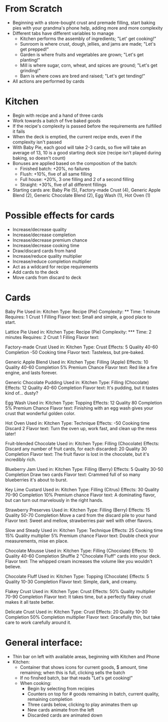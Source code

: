 # From Scratch
- Beginning with a store-bought crust and premade filling, start baking pies with your grandma's phone help, adding more and more complexity
- Different tabs have different variables to manage
  - Kitchen performs the assembly of ingredients; "Let' get cooking!"
  - Sunroom is where crust, dough, jellies, and jams are made; "Let's get prepped!"
  - Garden is where fruits and vegetables are grown; "Let's get planting!"
  - Mill is where sugar, corn, wheat, and spices are ground; "Let's get grinding!"
  - Barn is where cows are bred and raised; "Let's get tending!"
- All actions are performed by cards

# Kitchen
- Begin with recipe and a hand of three cards
- Work towards a batch of five baked goods
- If the recipe's complexity is passed before the requirements are fulfilled it fails
- When the deck is emptied, the current recipe ends, even if the complexity isn't passed
- With Baby Pie, each good will take 2-3 cards, so five will take an average of 13, 10 is a good starting deck size (recipe isn't played during baking, so doesn't count)
- Bonuses are applied based on the composition of the batch:
  - Finished batch: +20%, no failures
  - Flush: +10%, five of all same filling
  - Full house: +20%, 3 one filling and 2 of a second filling
  - Straight: +30%, five of all different fillings
- Starting cards are: Baby Pie (5), Factory-made Crust (4), Generic Apple Blend (2), Generic Chocolate Blend (2), Egg Wash (1), Hot Oven (1)

# Possible effects for cards
- Increase/decrease quality
- Increase/decrease completion
- Increase/decrease premium chance
- Increase/decrease cooking time
- Draw/discard cards from hand
- Increase/reduce quality multiplier
- Increase/reduce completion multiplier
- Act as a wildcard for recipe requirements
- Add cards to the deck
- Move cards from discard to deck

# Cards
Baby Pie
  Used in: Kitchen
  Type: Recipe (Pie)
  Complexity: **
  Time: 1 minute
  Requires:
    1 Crust
    1 Filling
  Flavor text: Small and simple, a good place to start.

Lattice Pie
  Used in: Kitchen
  Type: Recipe (Pie)
  Complexity: ***
  Time: 2 minutes
  Requires:
    2 Crust
    1 Filling
  Flavor text:

Factory-made Crust
  Used in: Kitchen
  Type: Crust
  Effects:
    5 Quality
    40-60 Completion
    -50 Cooking time
  Flavor text: Tasteless, but pre-baked.

Generic Apple Blend
  Used in: Kitchen
  Type: Filling (Apple)
  Effects:
    10 Quality
    40-60 Completion
    5% Premium Chance
  Flavor text: Red like a fire engine, and lasts forever.

Generic Chocolate Pudding
  Used in: Kitchen
  Type: Filling (Chocolate)
  Effects:
    12 Quality
    40-60 Completion
  Flavor text: It's pudding, but it tastes kind of... dusty?

Egg Wash
  Used in: Kitchen
  Type: Topping
  Effects:
    12 Quality
    80 Completion
    5% Premium Chance
  Flavor text: Finishing with an egg wash gives your crust that wonderful golden color.

Hot Oven
  Used in: Kitchen
  Type: Technique
  Effects:
    -50 Cooking time
    Discard 2
  Flavor text: Turn the oven up, work fast, and clean up the mess later!

Fruit-blended Chocolate
  Used in: Kitchen
  Type: Filling (Chocolate)
  Effects:
    Discard any number of fruit cards, for each discarded:
    20 Quality
    30 Completion
  Flavor text: The fruit flavor is lost in the chocolate, but it's incredibly rich.

Blueberry Jam
  Used in: Kitchen
  Type: Filling (Berry)
  Effects:
    5 Quality
    30-50 Completion
    Draw two cards
  Flavor text: Crammed full of so many blueberries it's about to burst.

Key Lime Custard
  Used in: Kitchen
  Type: Filling (Citrus)
  Effects:
    30 Quality
    70-90 Completion
    10% Premium chance
  Flavor text: A dominating flavor, but can turn out marvelously in the right hands.

Strawberry Preserves
  Used in: Kitchen
  Type: Filling (Berry)
  Effects:
    15 Quality
    50-70 Completion
    Move a card from the discard pile to your hand
  Flavor text: Sweet and mellow, strawberries pair well with other flavors.

Slow and Steady
  Used in: Kitchen
  Type: Technique
  Effects:
    25 Cooking time
    15% Quality multiplier
    5% Premium chance
  Flavor text: Double check your measurements, mise en place.

Chocolate Mousse
  Used in: Kitchen
  Type: Filling (Chocolate)
  Effects:
    10 Quality
    40-60 Completion
    Shuffle 2 "Chocolate Fluff" cards into your deck.
  Flavor text: The whipped cream increases the volume like you wouldn't believe.

Chocolate Fluff
  Used in: Kitchen
  Type: Topping (Chocolate)
  Effects:
    5 Quality
    10-30 Completion
  Flavor text: Simple, dark, and creamy.

Flakey Crust
  Used in: Kitchen
  Type: Crust
  Effects:
    50% Quality multiplier
    70-90 Completion
  Flavor text: It takes time, but a perfectly flakey crust makes it all taste better.

Delicate Crust
  Used in: Kitchen
  Type: Crust
  Effects:
    20 Quality
    10-30 Completion
    50% Completion multiplier
  Flavor text: Gracefully thin, but take care to work carefully around it.


# General interface:
- Thin bar on left with available areas, beginning with Kitchen and Phone
- Kitchen:
  - Container that shows icons for current goods, $ amount, time remaining; when this is full, clicking sells the batch
  - If no finshed batch, bar that reads "Let's get cooking!"
  - When cooking:
    - Begin by selecting from recipies
    - Counters on top for # goods remaining in batch, current quality, remaining completion
    - Three cards below, clicking to play animates them up
    - New cards animate from the left
    - Discarded cards are animated down
